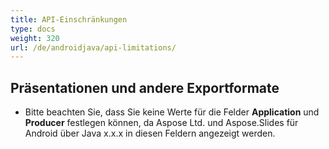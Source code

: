 ```yaml
---
title: API-Einschränkungen
type: docs
weight: 320
url: /de/androidjava/api-limitations/
---
```


## **Präsentationen und andere Exportformate**
- Bitte beachten Sie, dass Sie keine Werte für die Felder **Application** und **Producer** festlegen können, da Aspose Ltd. und Aspose.Slides für Android über Java x.x.x in diesen Feldern angezeigt werden.